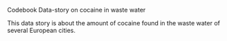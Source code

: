 Codebook Data-story on cocaine in waste water

This data story is about the amount of cocaine found in the waste water of several European cities.
